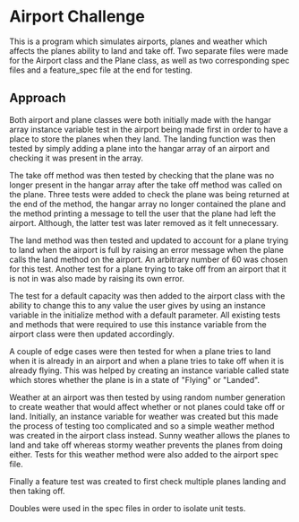 # Airport Challenge

This is a program which simulates airports, planes and weather which affects the planes ability to land and take off. Two separate files were made for the Airport class and the Plane class, as well as two corresponding spec files and a feature_spec file at the end for testing.

## Approach

Both airport and plane classes were both initially made with the hangar array instance variable test in the airport being made first in order to have a place to store the planes when they land. The landing function was then tested by simply adding a plane into the hangar array of an airport and checking it was present in the array.

The take off method was then tested by checking that the plane was no longer present in the hangar array after the take off method was called on the plane. Three tests were added to check the plane was being returned at the end of the method, the hangar array no longer contained the plane and the method printing a message to tell the user that the plane had left the airport. Although, the latter test was later removed as it felt unnecessary.

The land method was then tested and updated to account for a plane trying to land when the airport is full by raising an error message when the plane calls the land method on the airport. An arbitrary number of 60 was chosen for this test. Another test for a plane trying to take off from an airport that it is not in was also made by raising its own error.

The test for a default capacity was then added to the airport class with the ability to change this to any value the user gives by using an instance variable in the initialize method with a default parameter. All existing tests and methods that were required to use this instance variable from the airport class were then updated accordingly.

A couple of edge cases were then tested for when a plane tries to land when it is already in an airport and when a plane tries to take off when it is already flying. This was helped by creating an instance variable called state which stores whether the plane is in a state of "Flying" or "Landed".

Weather at an airport was then tested by using random number generation to create weather that would affect whether or not planes could take off or land. Initially, an instance variable for weather was created but this made the process of testing too complicated and so a simple weather method was created in the airport class instead. Sunny weather allows the planes to land and take off whereas stormy weather prevents the planes from doing either. Tests for this weather method were also added to the airport spec file.

Finally a feature test was created to first check multiple planes landing and then taking off.

Doubles were used in the spec files in order to isolate unit tests. 
